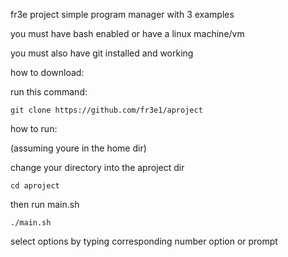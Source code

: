 fr3e project
simple program manager with 3 examples

you must have bash enabled or have a linux machine/vm

you must also have git installed and working



how to download:

run this command:

```
git clone https://github.com/fr3e1/aproject
```


how to run:

(assuming youre in the home dir) 

change your directory into the aproject dir

```
cd aproject
```

then run main.sh 
```
./main.sh
```

select options by typing corresponding number option or prompt
